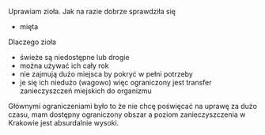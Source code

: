 Uprawiam zioła. Jak na razie dobrze sprawdziła się

- mięta

Dlaczego zioła

- świeże są niedostępne lub drogie
- można używać ich cały rok
- nie zajmują dużo miejsca by pokryć w pełni potrzeby
- je się ich niedużo (wagowo) więc ograniczony jest transfer zanieczyszczeń miejskich do organizmu

Głównymi ograniczeniami było to że nie chcę poświęcać na uprawę za dużo czasu, mam dostępny ograniczony obszar a poziom zanieczyszczenia w Krakowie jest absurdalnie wysoki.
